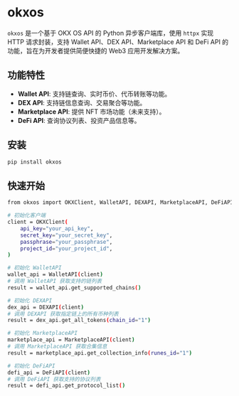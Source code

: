 # okxos

`okxos` 是一个基于 OKX OS API 的 Python 异步客户端库，使用 `httpx` 实现 HTTP 请求封装，支持 Wallet API、DEX API、Marketplace API 和 DeFi API 的功能，旨在为开发者提供简便快捷的 Web3 应用开发解决方案。

## 功能特性

- **Wallet API**: 支持链查询、实时币价、代币转账等功能。
- **DEX API**: 支持链信息查询、交易聚合等功能。
- **Marketplace API**: 提供 NFT 市场功能（未来支持）。
- **DeFi API**: 查询协议列表、投资产品信息等。

## 安装

```bash
pip install okxos
```

## 快速开始
```bash
from okxos import OKXClient, WalletAPI, DEXAPI, MarketplaceAPI, DeFiAPI

# 初始化客户端
client = OKXClient(
    api_key="your_api_key",
    secret_key="your_secret_key",
    passphrase="your_passphrase",
    project_id="your_project_id",
)

# 初始化 WalletAPI
wallet_api = WalletAPI(client)
# 调用 WalletAPI 获取支持的链列表
result = wallet_api.get_supported_chains()

# 初始化 DEXAPI
dex_api = DEXAPI(client)
# 调用 DEXAPI 获取指定链上的所有币种列表
result = dex_api.get_all_tokens(chain_id="1")

# 初始化 MarketplaceAPI
marketplace_api = MarketplaceAPI(client)
# 调用 MarketplaceAPI 获取合集信息
result = marketplace_api.get_collection_info(runes_id="1")

# 初始化 DeFiAPI
defi_api = DeFiAPI(client)
# 调用 DeFiAPI 获取支持的协议列表
result = defi_api.get_protocol_list()
```
